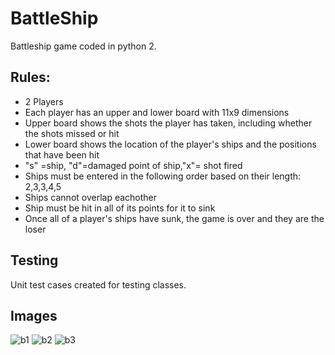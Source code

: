 # BattleShip
Battleship game coded in python 2.

## Rules:
- 2 Players
- Each player has an upper and lower board with 11x9 dimensions
- Upper board shows the shots the player has taken, including whether the shots missed or hit
- Lower board shows the location of the player's ships and the positions that have been hit
- "s" =ship, "d"=damaged point of ship,"x"= shot fired
- Ships must be entered in the following order based on their length: 2,3,3,4,5
- Ships cannot overlap eachother
- Ship must be hit in all of its points for it to sink
- Once all of a player's ships have sunk, the game is over and they are the loser

## Testing
Unit test cases created for testing classes.

## Images
![b1](https://user-images.githubusercontent.com/16392778/30193404-ef9f4dea-941a-11e7-8471-6eb04aed1256.PNG)
![b2](https://user-images.githubusercontent.com/16392778/30193432-113abe80-941b-11e7-83ee-3ef2da75574d.PNG)
![b3](https://user-images.githubusercontent.com/16392778/30193447-1cac506c-941b-11e7-8228-cfef29ffa3ac.PNG)
